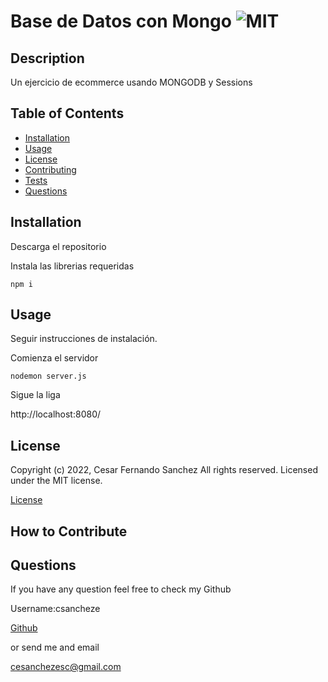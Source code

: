 # Base de Datos con Mongo ![MIT](https://img.shields.io/apm/l/vim-mode?style=plastic)

  ## Description
 
  Un ejercicio de ecommerce usando MONGODB y Sessions

  
  ## Table of Contents
  
  - [Installation](#installation)
  - [Usage](#usage)
  - [License](#license)
  - [Contributing](#license)
  - [Tests](#license)
  - [Questions](#license)
  
  ## Installation
  
Descarga el repositorio

Instala las librerias requeridas

``` npm i ```
  
  ## Usage
  
  
Seguir instrucciones de instalación.

Comienza el servidor

``` nodemon server.js ```

Sigue la liga

http://localhost:8080/

  
  ## License
  
  
Copyright (c) 2022, Cesar Fernando Sanchez All rights reserved.
Licensed under the MIT license. 

  
  
[License](./MIT_license.txt)

  
  ## How to Contribute
  

  
  ## Questions
  
  If you have any question feel free to check my Github 
  
Username:csancheze
  
[Github](https://github.com/csancheze)

  or send me and email
  
<cesanchezesc@gmail.com>
